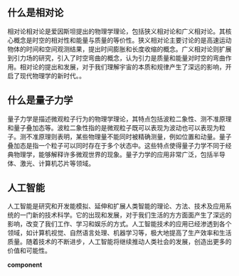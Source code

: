 ## 什么是相对论

相对论相对论是爱因斯坦提出的物理学理论，包括狭义相对论和广义相对论。其核心概念是时空的相对性和能量与质量的等价性。狭义相对论主要讨论的是高速运动物体的时间和空间观测结果，提出时间膨胀和长度收缩的概念。广义相对论则扩展到引力场的研究，引入了时空弯曲的概念，认为引力是质量和能量对时空的弯曲作用。相对论的提出和发展，对于我们理解宇宙的本质和规律产生了深远的影响，开启了现代物理学的新时代。。

## 什么是量子力学

量子力学是描述微观粒子行为的物理学理论，其特点包括波粒二象性、测不准原理和量子叠加态等。波粒二象性指的是微观粒子既可以表现为波动也可以表现为粒子。测不准原理则表明，某些物理量不能同时被精确测量，例如位置和动量。量子叠加态是指一个粒子可以同时存在于多个状态中。这些特点使得量子力学不同于经典物理学，能够解释许多微观世界的现象。量子力学的应用非常广泛，包括半导体、激光、计算机芯片等领域。

## 人工智能

人工智能是研究和开发能模拟、延伸和扩展人类智能的理论、方法、技术及应用系统的一门新的技术科学。它的出现和发展，对于我们生活的方方面面产生了深远的影响，改变了我们工作、学习和娱乐的方式。人工智能技术的应用已经渗透到各个领域，如计算机视觉、自然语言处理、机器学习等，极大地提高了生产效率和生活质量。随着技术的不断进步，人工智能将继续推动人类社会的发展，创造出更多的价值和可能性。

**component**